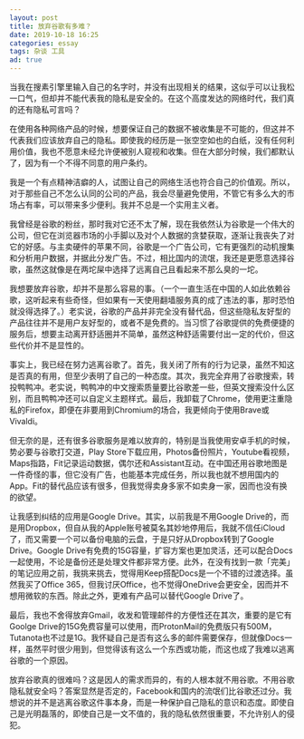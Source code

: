 ```yaml
---
layout: post
title: 放弃谷歌有多难？
date: 2019-10-18 16:25
categories: essay
tags: 杂谈 工具
ad: true
---
```


当我在搜素引擎里输入自己的名字时，并没有出现相关的结果，这似乎可以让我松一口气，但却并不能代表我的隐私是安全的。在这个高度发达的网络时代，我们真的还有隐私可言吗？

在使用各种网络产品的时候，想要保证自己的数据不被收集是不可能的，但这并不代表我们应该放弃自己的隐私。即使我的经历是一张空空如也的白纸，没有任何利用价值，我也不愿意未经允许便被别人窥视和收集。但在大部分时候，我们都默认了，因为有一个不得不同意的用户条约。

我是一个有点精神洁癖的人，试图让自己的网络生活也符合自己的价值观。所以，对于那些自己不怎么认同的公司的产品，我会尽量避免使用，不管它有多么大的市场占有率，可以带来多少便利。我并不总是一个实用主义者。

我曾经是谷歌的粉丝，那时我对它还不太了解，现在我依然认为谷歌是一个伟大的公司，但它在浏览器市场的小手脚以及对个人数据的贪婪获取，逐渐让我丧失了对它的好感。与主卖硬件的苹果不同，谷歌是一个广告公司，它有更强烈的动机搜集和分析用户数据，并据此分发广告。不过，相比国内的流氓，我还是更愿意选择谷歌，虽然这就像是在两坨屎中选择了远离自己且看起来不那么臭的一坨。

我想要放弃谷歌，却并不是那么容易的事。（一个一直生活在中国的人如此依赖谷歌，这听起来有些奇怪，但如果有一天使用翻墙服务真的成了违法的事，那时恐怕就没得选择了。）老实说，谷歌的产品并非完全没有替代品，但这些隐私友好型的产品往往并不是用户友好型的，或者不是免费的。当习惯了谷歌提供的免费便捷的服务后，想要主动离开舒适圈并不简单，虽然这种舒适需要付出一定的代价，但这些代价并不是显性的。

事实上，我已经在努力逃离谷歌了。首先，我关闭了所有的行为记录，虽然不知这是否真的有用，但至少表明了自己的一种态度。其次，我完全弃用了谷歌搜索，转投鸭鸭冲。老实说，鸭鸭冲的中文搜索质量要比谷歌差一些，但英文搜索没什么区别，而且鸭鸭冲还可以自定义主题样式。最后，我卸载了Chrome，使用更注重隐私的Firefox，即便在非要用到Chromium的场合，我更倾向于使用Brave或Vivaldi。

但无奈的是，还有很多谷歌服务是难以放弃的，特别是当我使用安卓手机的时候，势必要与谷歌打交道，Play Store下载应用，Photos备份照片，Youtube看视频，Maps指路，Fit记录运动数据，偶尔还和Assistant互动。在中国还用谷歌地图是一件奇怪的事，但它没有广告，也能基本完成任务，所以我也就不想用国内的App。Fit的替代品应该有很多，但我觉得卖身多家不如卖身一家，因而也没有换的欲望。

让我感到纠结的应用是Google Drive。其实，以前我是不用Google Drive的，而是用Dropbox，但自从我的Apple账号被莫名其妙地停用后，我就不信任iCloud了，而又需要一个可以备份电脑的云盘，于是只好从Dropbox转到了Google Drive。Google Drive有免费的15G容量，扩容方案也更加灵活，还可以配合Docs一起使用，不论是备份还是处理文件都非常方便。此外，在没有找到一款「完美」的笔记应用之前，我挑来挑去，觉得用Keep搭配Docs是一个不错的过渡选择。虽然我买了Office 365，但我讨厌Office，也不觉得OneDrive会更安全，因而并不想用微软的东西。除此之外，更难有产品可以替代Google Drive了。

最后，我也不舍得放弃Gmail，收发和管理邮件的方便性还在其次，重要的是它有Goolge Drive的15G免费容量可以使用，而ProtonMail的免费版只有500M，Tutanota也不过是1G。我怀疑自己是否有这么多的邮件需要保存，但就像Docs一样，虽然平时很少用到，但觉得该有这么一个东西或功能，而这也成了我难以逃离谷歌的一个原因。

放弃谷歌真的很难吗？这是因人的需求而异的，有的人根本就不用谷歌。不用谷歌隐私就安全吗？答案显然是否定的，Facebook和国内的流氓们比谷歌还过分。我想说的并不是逃离谷歌这件事本身，而是一种保护自己隐私的意识和态度。即使自己是光明磊落的，即使自己是一文不值的，我的隐私依然很重要，不允许别人的侵犯。
